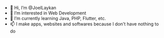 - 👋 Hi, I’m @JoelLaykan
- 👀 I’m interested in Web Development
- 🌱 I’m currently learning Java, PHP, Flutter, etc.
- 📫 I make apps, websites and softwares because I don't have nothing to do

<!---
JoelLaykan/JoelLaykan is a ✨ special ✨ repository because its `README.md` (this file) appears on your GitHub profile.
You can click the Preview link to take a look at your changes.
--->
